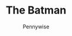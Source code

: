 ---
layout: post
author: Pennywise
category: Filmes
post_date: '2022-04-15T17:51:01.972Z'
post_modified: '2022-04-15T17:51:01.972Z'
title: The Batman
description: 'Bruce Wayne é um jovem bilionário da cidade de Gotham City, Nova Jersey, que também age secretamente como o vigilante noturno Batman após o assassinato dos seus pais.'
poster_path: /seyWFgGInaLqW7nOZvu0ZC95rtx.jpg
tmdb_id: 414906
imdb_id: tt1877830
runtime: 185
release_date: 2022
genres:
  - Crime
  - Mistério
  - Thriller
casts:
  - Robert Pattinson
  - Zoë Kravitz
  - Paul Dano
  - Jeffrey Wright
  - John Turturro
  - Peter Sarsgaard
crews:
  - Matt Reeves
trailer: U0kl9yCMC8I
certification: 14
adult: false
vote_average: 7.9
vote_count: 2843
qualitys:
  - 1080p
  - 720p
audios:
  - Dual Áudio
  - Português
  - Inglês
extensions:
  - mkv
  - mp4
---